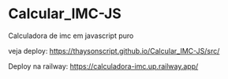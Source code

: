 # Calcular_IMC-JS
Calculadora de imc em javascript puro

veja deploy: https://thaysonscript.github.io/Calcular_IMC-JS/src/

Deploy na railway: https://calculadora-imc.up.railway.app/
